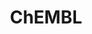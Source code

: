 ---
layout: default
bigquery: https://console.cloud.google.com/bigquery?p=patents-public-data&d=ebi_chembl&page=dataset
citation: '"The ChEMBL database in 2017." Anna Gaulton, Anne Hersey, Michał Nowotka,
  A Patrícia Bento, Jon Chambers, David Mendez, Prudence Mutowo, Francis Atkinson,
  Louisa J Bellis, Elena Cibrián-Uhalte, Mark Davies, Nathan Dedman, Anneli Karlsson,
  María Paula Magariños, John P Overington, George Papadatos, Ines Smit, Andrew R
  Leach Nucleic acids Research (2017) 45 (Database Issue), D945-D954'
contributors: European Bioinformatics Institute
cost: None
description: ChEMBL Data is a manually curated database of small molecules used in
  drug discovery, including information about existing patented drugs.
documentation: 'schema: https://www.ebi.ac.uk/chembl/db_schema


  '
last_edit: 04/09/2022, 13:37:52
location: https://console.cloud.google.com/marketplace/product/google_patents_public_datasets/chembl
maintained_by: EMBL-EBI, an outstation of European Molecular Biology Laboratory
related_publications: '

  ChEMBL: towards direct deposition of bioassay data.


  Mendez D, Gaulton A, Bento AP, Chambers J, De Veij M, Félix E, Magariños MP, Mosquera
  JF, Mutowo P, Nowotka M, Gordillo-Marañón M, Hunter F, Junco L, Mugumbate G, Rodriguez-Lopez
  M, Atkinson F, Bosc N, Radoux CJ, Segura-Cabrera A, Hersey A, Leach AR.


  — Nucleic Acids Res. 2019; 47(D1):D930-D940. doi: 10.1093/nar/gky1075

  '
schema_fields:
- patent_id
- text_value
- annotation
- homologue
- warning_type
- predbind_id
- parent_go_id
- usan_stem
- full_mwt
- met_id
- full_molformula
- le
- published_units
- l1
- name
- end_position
- inorganic_flag
- tax_id
- published_type
- mc_tax_id
- pathway_id
- bao_endpoint
- doi
- dosed_ingredient
- topical
- innovator_company
- patent_expire_date
- level4
- efo_term
- enzyme_name
- assay_type
- warning_class
- sequence
- species_group_flag
- mw_freebase
- res_stem_id
- component_id
- lle
- db_version
- enzyme_tid
- cell_name
- domain_id
- l8
- aromatic_rings
- num_lipinski_ro5_violations
- as_id
- comments
- record_id
- ass_cls_map_id
- actsm_id
- target_type
- max_phase
- tid_fixed
- indref_id
- level1_description
- canonical_smiles
- num_alerts
- frac_code
- parenteral
- l4
- structure_type
- parent_molregno
- entity_type
- max_phase_for_ind
- alert_set_id
- standard_inchi_key
- mc_target_accession
- cx_logd
- cell_source_tax_id
- activity_count
- polymer_flag
- biocomp_id
- relationship_type
- idx
- drug_record_id
- mw_monoisotopic
- mechanism_comment
- drug_product_flag
- version
- related_tid
- usan_substem
- isoform
- level4_description
- bto_id
- volume
- withdrawn_class
- db_source
- oral
- src_short_name
- cell_ontology_id
- first_approval
- first_page
- pathway_key
- l5
- src_description
- src_assay_id
- cidx
- psa
- alogp
- withdrawn_flag
- parent_id
- aidx
- qudt_units
- assay_strain
- targcomp_id
- standard_text_value
- sei
- std_act_id
- set_name
- hrac_class_id
- drugind_id
- patent_use_code
- doc_id
- level3_description
- frac_class_id
- smid
- active_ingredient
- warning_country
- confidence_score
- active_molregno
- patent_no
- mc_target_type
- src_compound_id
- who_extra
- issue
- mol_atc_id
- assay_source
- assay_param_id
- toid
- potential_duplicate
- site_id
- molfile
- who_name
- metabolite_record_id
- ridx
- product_id
- irac_code
- year
- action_type
- usan_year
- natural_product
- target_desc
- protclasssyn_id
- assay_class_id
- path
- metref_id
- bao_id
- dosage_form
- sequence_md5sum
- trade_name
- uberon_id
- l6
- authors
- molsyn_id
- cx_most_bpka
- class_level
- src_id
- ref_url
- go_id
- efo_id
- binding_site_comment
- updated_by
- mc_target_name
- subgroup
- mc_organism
- publication_number
- result_flag
- tid
- caloha_id
- job_id
- curation_comment
- major_class
- variant_id
- sitecomp_id
- cpd_str_alert_id
- standard_units
- disease_efficacy
- domain_name
- therapeutic_flag
- compound_key
- protein_class_id
- protein_class_desc
- entity_id
- confidence
- warning_description
- mecref_id
- research_stem
- site_residues
- comp_class_id
- route
- mutation
- cellosaurus_id
- curated_by
- site_name
- chembl_id
- priority
- assay_tax_id
- short_name
- cx_most_apka
- ddd_id
- downgraded
- journal
- doc_type
- domain_type
- molregno
- delist_flag
- clo_id
- parent_type
- cell_id
- warning_id
- company
- ap_id
- status
- acd_logd
- log_id
- mol_hrac_id
- title
- bao_format
- value
- assay_organism
- uo_units
- substrate_record_id
- met_comment
- rgid
- ad_type
- mesh_id
- level2
- ddd_admr
- standard_value
- label
- prediction_method
- hba
- published_value
- ref_id
- aspect
- stem_class
- strength
- standard_flag
- target_mapping
- tbl
- warning_year
- submission_date
- acd_most_apka
- standard_type
- assay_cell_type
- assay_desc
- cl_lincs_id
- drug_substance_flag
- cell_description
- definition
- rtb
- acd_most_bpka
- ddd_comment
- last_active
- activity_id
- molecule_type
- smarts
- hbd_lipinski
- prod_pat_id
- helm_notation
- country
- abstract
- relation
- alert_name
- l3
- stat
- nda_type
- formulation_id
- accession
- warnref_id
- source_domain_id
- cx_logp
- syn_type
- withdrawn_country
- black_box_warning
- level3
- component_type
- first_in_class
- standard_relation
- chebi_par_id
- synonyms
- assay_test_type
- usan_stem_definition
- stem
- mesh_heading
- heavy_atoms
- organism
- last_page
- assay_subcellular_fraction
- indication_class
- start_position
- co_stem_id
- qed_weighted
- relationship
- previous_company
- irac_class_id
- tissue_id
- updated_on
- targrel_id
- component_synonym
- hbd
- l7
- cell_source_organism
- creation_date
- molecular_species
- pubmed_id
- description
- mec_id
- ingredient
- assay_id
- met_conversion
- ro3_pass
- withdrawn_year
- acd_logp
- compd_id
- level2_description
- prodrug
- usan_stem_id
- protein_class_synonym
- standard_upper_value
- level1
- activity_comment
- l2
- parameter_type
- mechanism_of_action
- parameter_value
- atc_code
- ddd_value
- mol_irac_id
- withdrawn_reason
- hba_lipinski
- compsyn_id
- approval_date
- upper_value
- alert_id
- chirality
- data_validity_comment
- applicant_full_name
- published_relation
- num_ro5_violations
- ref_type
- standard_inchi
- level5
- pref_name
- relationship_desc
- molecular_mechanism
- selectivity_comment
- compound_name
- assay_category
- type
- class_type
- orig_description
- domain_description
- cell_source_tissue
- normal_range_min
- bei
- hrac_code
- ddd_units
- direct_interaction
- source
- mol_frac_id
- oc_id
- units
- comp_go_id
- pchembl_value
- availability_type
- assay_tissue
- normal_range_max
shortname: chembl
tags:
- biotechnology
- health
- chemical
- bioinformatics
- medical
terms_of_use: CC BY-SA 3.0
title: ChEMBL
uuid: e232a192-965c-4ec9-904c-155b6dfe56c5
---